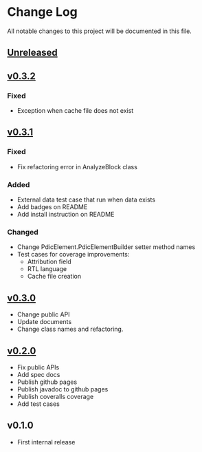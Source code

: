 # Change Log
All notable changes to this project will be documented in this file.

## [Unreleased]

## [v0.3.2]
### Fixed
* Exception when cache file does not exist

## [v0.3.1]
### Fixed
* Fix refactoring error in AnalyzeBlock class

### Added
* External data test case that run when data exists
* Add badges on README
* Add install instruction on README

### Changed
* Change PdicElement.PdicElementBuilder setter method names
* Test cases for coverage improvements:
  * Attribution field
  * RTL language
  * Cache file creation

## [v0.3.0]
* Change public API
* Update documents
* Change class names and refactoring.

## [v0.2.0]
* Fix public APIs
* Add spec docs
* Publish github pages
* Publish javadoc to github pages
* Publish coveralls coverage
* Add test cases

## v0.1.0
* First internal release

[Unreleased]: https://github.com/eb4j/pdic4j/compare/v0.3.2...HEAD
[v0.3.2]: https://github.com/eb4j/pdic4j/compare/v0.3.1...v0.3.2
[v0.3.1]: https://github.com/eb4j/pdic4j/compare/v0.3.0...v0.3.1
[v0.3.0]: https://github.com/eb4j/pdic4j/compare/v0.2.0...v0.3.0
[v0.2.0]: https://github.com/eb4j/pdic4j/compare/v0.1.0...v0.2.0
